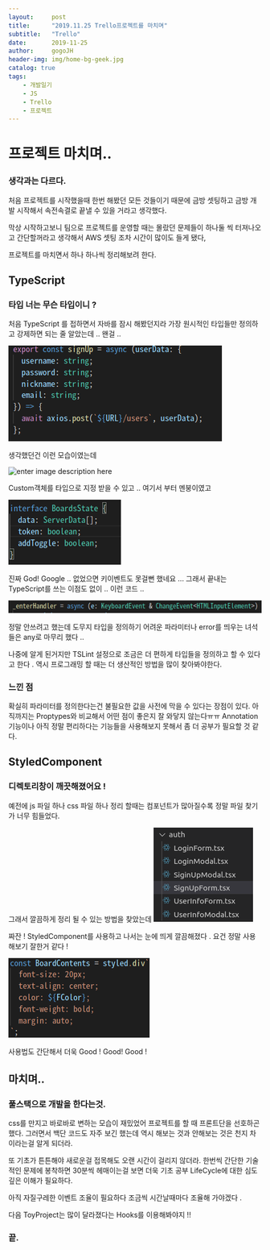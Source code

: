 ```yaml
---
layout:     post
title:      "2019.11.25 Trello프로젝트를 마치며"
subtitle:   "Trello"
date:       2019-11-25
author:     gogoJH
header-img: img/home-bg-geek.jpg
catalog: true
tags:
    - 개발일기
    - JS
    - Trello
    - 프로젝트
---
```

# 프로젝트 마치며..
### 생각과는 다르다.
처음 프로젝트를 시작했을때 한번 해봤던 모든 것들이기 때문에 금방 
셋팅하고 금방 개발 시작해서 속전속결로 끝낼 수 있을 거라고 생각했다.

막상 시작하고보니 팀으로 프로젝트를 운영할 때는 몰랐던 문제들이 
하나둘 씩 터져나오고 간단할꺼라고 생각해서 AWS 셋팅 조차 시간이
많이도 들게 됐다,

프로젝트를 마치면서 하나 하나씩 정리해보려 한다.

## TypeScript  
### 타입 너는 무슨 타입이니 ? 
처음 TypeScript 를 접하면서 자바를 잠시 해봤던지라 가장 원시적인
타입들만 정의하고 강제하면 되는 줄 알았는데 .. 왠걸 .. 

 ![enter image description here](/img/typescript.png)
 
 생각했던건 이런 모습이였는데 

 ![enter image description here](/img/typescript1.png)

Custom객체를 타입으로 지정 받을 수 있고 .. 여기서 부터 멘붕이였고

 ![enter image description here](/img/typescript2.png)

진짜 God! Google .. 없었으면 키이벤트도 못걸뻔 했네요 ...
그래서 끝내는 TypeScript를 쓰는 이점도 없이 .. 이런 코드 ..

 ![enter image description here](/img/typescript3.png)

정말 안쓰려고 했는데 도무지 타입을 정의하기 어려운 파라미터나
error를 띄우는 녀석들은 any로 마무리 했다 ..

나중에 알게 된거지만 TSLint 설정으로 조금은 더 편하게 타입들을 
정의하고 할 수 있다고 한다 .
역시 프로그래밍 할 때는 더 생산적인 방법을 많이 찾아봐야한다.

### 느낀 점

확실히 파라미터를 정의한다는건 불필요한 값을 사전에 막을 수 있다는
장점이 있다. 아직까지는 Proptypes와 비교해서 어떤 점이 좋은지
잘 와닿지 않는다ㅠㅠ Annotation 기능이나 아직 정말 편리하다는 기능들을 사용해보지 못해서 좀 더 공부가 필요할 것 같다.

 ## StyledComponent
 ### 디렉토리창이 깨끗해졌어요 !
 예전에 js 파일 하나 css 파일 하나 정리 할때는 컴포넌트가 많아질수록
정말 파일 찾기가 너무 힘들었다.

그래서 깔끔하게 정리 될 수 있는 방법을 찾았는데
 ![enter image description here](/img/styled.png)

짜잔 ! StyledComponent를 사용하고 나서는 눈에 띄게 깔끔해졌다 . 
요건 정말 사용해보기 잘한거 같다 !

 ![enter image description here](/img/styled2.png)

사용법도 간단해서 더욱 Good ! Good! Good !

## 마치며..
### 풀스택으로 개발을 한다는것.
css를 만지고 바로바로 변하는 모습이 재밌었어 프로젝트를 할 때 
프론트단을 선호하곤 했다. 그러면서 백단 코드도 자주 보긴 했는데
역시 해보는 것과 안해보는 것은 천지 차이라는걸 알게 되더라.

또 기초가 튼튼해야 새로운걸 접목해도 오랜 시간이 걸리지 않더라.
한번씩 간단한 기술적인 문제에 봉착하면 30분씩 헤매이는걸 보면 
더욱 기초 공부 LifeCycle에 대한 심도 깊은 이해가 필요하다.

아직 자질구레한 이벤트 조율이 필요하다 조금씩 시간날때마다 
조율해 가야겠다 .

다음 ToyProject는 많이 달라졌다는 Hooks를 이용해봐야지 !!

### 끝.



<!--stackedit_data:
eyJoaXN0b3J5IjpbMTM2Njg0Mzk1MCwtMTY2NDU5NDQ3OCwtNj
Q5MjYzODI1LC02NzUyNzE5OTQsMTU1MTA3MDM1MV19
-->